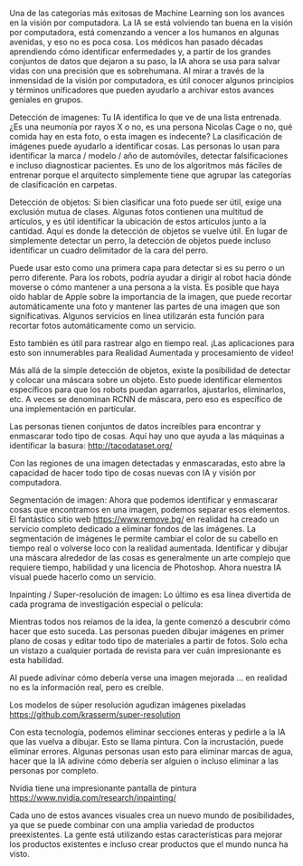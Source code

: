 Una de las categorías más exitosas de Machine Learning son los avances en la visión por computadora. La IA se está volviendo tan buena en la visión por computadora, está comenzando a vencer a los humanos en algunas avenidas, y eso no es poca cosa. Los médicos han pasado décadas aprendiendo cómo identificar enfermedades y, a partir de los grandes conjuntos de datos que dejaron a su paso, la IA ahora se usa para salvar vidas con una precisión que es sobrehumana. Al mirar a través de la inmensidad de la visión por computadora, es útil conocer algunos principios y términos unificadores que pueden ayudarlo a archivar estos avances geniales en grupos.

Detección de imagenes:
Tu IA identifica lo que ve de una lista entrenada. ¿Es una neumonía por rayos X o no, es una persona Nicolas Cage o no, qué comida hay en esta foto, o esta imagen es indecente? La clasificación de imágenes puede ayudarlo a identificar cosas. Las personas lo usan para identificar la marca / modelo / año de automóviles, detectar falsificaciones e incluso diagnosticar pacientes. Es uno de los algoritmos más fáciles de entrenar porque el arquitecto simplemente tiene que agrupar las categorías de clasificación en carpetas.

Detección de objetos:
Si bien clasificar una foto puede ser útil, exige una exclusión mutua de clases. Algunas fotos contienen una multitud de artículos, y es útil identificar la ubicación de estos artículos junto a la cantidad. Aquí es donde la detección de objetos se vuelve útil. En lugar de simplemente detectar un perro, la detección de objetos puede incluso identificar un cuadro delimitador de la cara del perro.

Puede usar esto como una primera capa para detectar si es su perro o un perro diferente. Para los robots, podría ayudar a dirigir al robot hacia dónde moverse o cómo mantener a una persona a la vista. Es posible que haya oído hablar de Apple sobre la importancia de la imagen, que puede recortar automáticamente una foto y mantener las partes de una imagen que son significativas. Algunos servicios en línea utilizarán esta función para recortar fotos automáticamente como un servicio.

Esto también es útil para rastrear algo en tiempo real. ¡Las aplicaciones para esto son innumerables para Realidad Aumentada y procesamiento de video!

Más allá de la simple detección de objetos, existe la posibilidad de detectar y colocar una máscara sobre un objeto. Esto puede identificar elementos específicos para que los robots puedan agarrarlos, ajustarlos, eliminarlos, etc. A veces se denominan RCNN de máscara, pero eso es específico de una implementación en particular.

Las personas tienen conjuntos de datos increíbles para encontrar y enmascarar todo tipo de cosas. Aquí hay uno que ayuda a las máquinas a identificar la basura: http://tacodataset.org/

Con las regiones de una imagen detectadas y enmascaradas, esto abre la capacidad de hacer todo tipo de cosas nuevas con IA y visión por computadora.

Segmentación de imagen:
Ahora que podemos identificar y enmascarar cosas que encontramos en una imagen, podemos separar esos elementos. El fantástico sitio web https://www.remove.bg/ en realidad ha creado un servicio completo dedicado a eliminar fondos de las imágenes. La segmentación de imágenes le permite cambiar el color de su cabello en tiempo real o volverse loco con la realidad aumentada. Identificar y dibujar una máscara alrededor de las cosas es generalmente un arte complejo que requiere tiempo, habilidad y una licencia de Photoshop. Ahora nuestra IA visual puede hacerlo como un servicio.

Inpainting / Super-resolución de imagen:
Lo último es esa línea divertida de cada programa de investigación especial o película:

Mientras todos nos reíamos de la idea, la gente comenzó a descubrir cómo hacer que esto suceda. Las personas pueden dibujar imágenes en primer plano de cosas y editar todo tipo de materiales a partir de fotos. Solo echa un vistazo a cualquier portada de revista para ver cuán impresionante es esta habilidad.

AI puede adivinar cómo debería verse una imagen mejorada ... en realidad no es la información real, pero es creíble.

Los modelos de súper resolución agudizan imágenes pixeladas https://github.com/krasserm/super-resolution

Con esta tecnología, podemos eliminar secciones enteras y pedirle a la IA que las vuelva a dibujar. Esto se llama pintura. Con la incrustación, puede eliminar errores. Algunas personas usan esto para eliminar marcas de agua, hacer que la IA adivine cómo debería ser alguien o incluso eliminar a las personas por completo.

Nvidia tiene una impresionante pantalla de pintura https://www.nvidia.com/research/inpainting/

Cada uno de estos avances visuales crea un nuevo mundo de posibilidades, ya que se puede combinar con una amplia variedad de productos preexistentes. La gente está utilizando estas características para mejorar los productos existentes e incluso crear productos que el mundo nunca ha visto.
